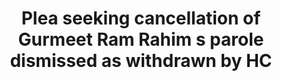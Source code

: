 ---
direct_url: https://indianexpress.com/article/cities/chandigarh/gurmeet-ram-rahim-parole-cancel-plea-dismissed-8267516/
layout: post
title: Plea seeking cancellation of Gurmeet Ram Rahim s parole  dismissed as withdrawn  by HC
tags: []
---